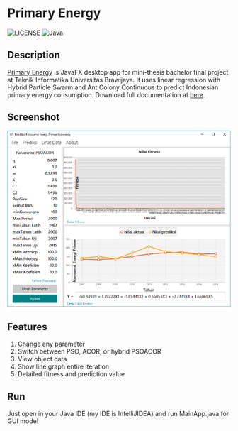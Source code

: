 # Primary Energy

![LICENSE](https://img.shields.io/github/license/mashape/apistatus.svg)
![Java](https://img.shields.io/badge/Java-8-blue.svg)

## Description

[Primary Energy](https://github.com/farisfebrianto/primaryenergy)  is JavaFX desktop app for mini-thesis bachelor final project at Teknik Informatika Universitas Brawijaya. It uses linear regression with Hybrid Particle Swarm and Ant Colony Continuous to predict Indonesian primary energy consumption. Download full documentation at [here](https://github.com/farisfebrianto/primaryenergy/raw/master/primaryenergy.pdf).

## Screenshot

![primaryenergy](primaryenergy.png)

## Features

1. Change any parameter
2. Switch between PSO, ACOR, or hybrid PSOACOR
3. View object data
4. Show line graph entire iteration
5. Detailed fitness and prediction value

## Run

Just open in your Java IDE (my IDE is IntelliJIDEA) and run MainApp.java for GUI mode!
